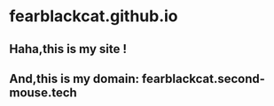 # fearblackcat.github.io

## Haha,this is my site !
## And,this is my domain: fearblackcat.second-mouse.tech